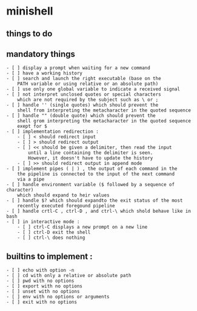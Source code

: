 # minishell

## things to do

## mandatory things

    - [ ] display a prompt when waiting for a new command
    - [ ] have a working history
    - [ ] search and launch the right executable (base on the 
        PATH variable or using relative or an absolute path)
    - [ ] use only one global variable to indicate a received signal
    - [ ] not interpret unclosed quotes or special characters 
        which are not required by the subject such as \ or ;
    - [ ] handle '' (single quotes) which should prevent the 
        shell from interpreting the metacharacter in the quoted sequence
    - [ ] handle "" (double quote) which should prevent the
        shell grom interpreting the metacharacter in the quoted sequence
        exept for $
    - [ ] implementation redirection :
        - [ ] < should redirect input
        - [ ] > should redirect output
        - [ ] << should be given a delimiter, then read the input
            until a line containing the delimiter is seen. 
            However, it doesn't have to update the history
        - [ ] >> should redirect output in append mode
    - [ ] implement pipes ( | ) , the output of each command in the
        the pipeline is connected to the input of the next command
        via a pipe
    - [ ] handle environment variable ($ followed by a sequence of character)
        which should expand to heir values
    - [ ] handle $? which should expandto the exit status of the most
        recently executed foregound pipeline
    - [ ] handle crtl-C , ctrl-D , and ctrl-\ which shold behave like in bash
    - [ ] in interactive mode :
        - [ ] ctrl-C displays a new prompt on a new line
        - [ ] ctrl-D exit the shell
        - [ ] ctrl-\ does nothing

## builtins to implement :

    - [ ] echo with option -n
    - [ ] cd with only a relative or absolute path
    - [ ] pwd with no options
    - [ ] export with no options
    - [ ] unset with no options
    - [ ] env with no options or arguments
    - [ ] exit with no options
